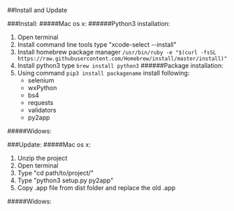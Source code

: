 ##Install and Update

###Install:
#####Mac os x:
######Python3 installation:
1. Open terminal 
2. Install command line tools type "xcode-select --install"
3. Install homebrew package manager ```/usr/bin/ruby -e "$(curl -fsSL https://raw.githubusercontent.com/Homebrew/install/master/install)"```
4. Install python3 type ```brew install python3```
######Package installation:
1. Using command ```pip3 install packagename``` install  following:
    - selenium
    - wxPython
    - bs4
    - requests
    - validators
    - py2app
    
#####Widows:

###Update:
#####Mac os x:
1. Unzip the project
2. Open terminal
3. Type "cd path/to/project/"
4. Type "python3 setup.py py2app"
5. Copy .app file from dist folder and replace the old .app

#####Widows:
